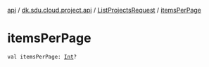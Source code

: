 [api](../../index.md) / [dk.sdu.cloud.project.api](../index.md) / [ListProjectsRequest](index.md) / [itemsPerPage](./items-per-page.md)

# itemsPerPage

`val itemsPerPage: `[`Int`](https://kotlinlang.org/api/latest/jvm/stdlib/kotlin/-int/index.html)`?`